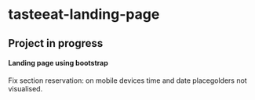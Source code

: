 # tasteeat-landing-page

## Project in progress

#### Landing page using bootstrap

Fix section reservation: on mobile devices time and date placegolders not visualised.
